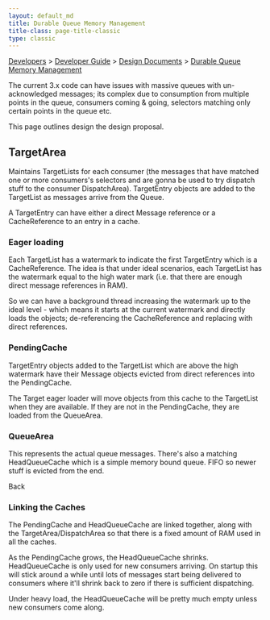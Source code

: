 ```yaml
---
layout: default_md
title: Durable Queue Memory Management 
title-class: page-title-classic
type: classic
---
```


[Developers](developers) > [Developer Guide](developer-guide) > [Design Documents](design-documents) > [Durable Queue Memory Management](durable-queue-memory-management)


The current 3.x code can have issues with massive queues with un-acknowledged messages; its complex due to consumption from multiple points in the queue, consumers coming & going, selectors matching only certain points in the queue etc.

This page outlines design the design proposal.

TargetArea
----------

Maintains TargetLists for each consumer (the messages that have matched one or more consumers's selectors and are gonna be used to try dispatch stuff to the consumer DispatchArea). TargetEntry objects are added to the TargetList as messages arrive from the Queue.

A TargetEntry can have either a direct Message reference or a CacheReference to an entry in a cache.

### Eager loading

Each TargetList has a watermark to indicate the first TargetEntry which is a CacheReference. The idea is that under ideal scenarios, each TargetList has the watermark equal to the high water mark (i.e. that there are enough direct message references in RAM).

So we can have a background thread increasing the watermark up to the ideal level - which means it starts at the current watermark and directly loads the objects; de-referencing the CacheReference and replacing with direct references.

### PendingCache

TargetEntry objects added to the TargetList which are above the high watermark have their Message objects evicted from direct references into the PendingCache.

The Target eager loader will move objects from this cache to the TargetList when they are available. If they are not in the PendingCache, they are loaded from the QueueArea.

### QueueArea

This represents the actual queue messages. There's also a matching HeadQueueCache which is a simple memory bound queue. FIFO so newer stuff is evicted from the end.

Back

### Linking the Caches

The PendingCache and HeadQueueCache are linked together, along with the TargetArea/DispatchArea so that there is a fixed amount of RAM used in all the caches.

As the PendingCache grows, the HeadQueueCache shrinks. HeadQueueCache is only used for new consumers arriving. On startup this will stick around a while until lots of messages start being delivered to consumers where it'll shrink back to zero if there is sufficient dispatching.

Under heavy load, the HeadQueueCache will be pretty much empty unless new consumers come along.

